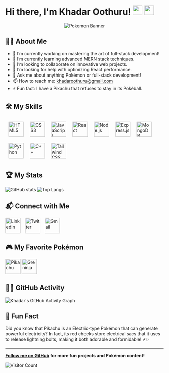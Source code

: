 # Hi there, I'm Khadar Oothuru! <img src="https://img.icons8.com/color/48/pikachu-pokemon.png" width="30" height="30" /> <img src="https://img.icons8.com/color/48/greninja.png" width="30" height="30" />

<div align="center">
    <img src="https://i.pinimg.com/originals/84/73/30/8473305740daf36cbbb6b2bba9257b83.gif" alt="Pokemon Banner"/>
</div>

## 🧑‍💻 About Me

- 🔭 I’m currently working on mastering the art of full-stack development!
- 🌱 I’m currently learning advanced MERN stack techniques.
- 👯 I’m looking to collaborate on innovative web projects.
- 🤔 I’m looking for help with optimizing React performance.
- 💬 Ask me about anything Pokémon or full-stack development!
- 📫 How to reach me: [khadaroothuru@gmail.com](mailto:khadaroothuru@gmail.com)
- ⚡ Fun fact: I have a Pikachu that refuses to stay in its Pokéball.

## 🛠️ My Skills

<div style="display: flex; flex-wrap: wrap;">
    <img src="https://cdn.jsdelivr.net/npm/simple-icons@v3/icons/html5.svg" alt="HTML5" width="48" height="48" style="margin: 10px;">
    <img src="https://cdn.jsdelivr.net/npm/simple-icons@v3/icons/css3.svg" alt="CSS3" width="48" height="48" style="margin: 10px;">
    <img src="https://cdn.jsdelivr.net/npm/simple-icons@v3/icons/javascript.svg" alt="JavaScript" width="48" height="48" style="margin: 10px;">
    <img src="https://cdn.jsdelivr.net/npm/simple-icons@v3/icons/react.svg" alt="React" width="48" height="48" style="margin: 10px;">
    <img src="https://cdn.jsdelivr.net/npm/simple-icons@v3/icons/node-dot-js.svg" alt="Node.js" width="48" height="48" style="margin: 10px;">
    <img src="https://cdn.jsdelivr.net/npm/simple-icons@v3/icons/express.svg" alt="Express.js" width="48" height="48" style="margin: 10px;">
    <img src="https://cdn.jsdelivr.net/npm/simple-icons@v3/icons/mongodb.svg" alt="MongoDB" width="48" height="48" style="margin: 10px;">
    <img src="https://cdn.jsdelivr.net/npm/simple-icons@v3/icons/python.svg" alt="Python" width="48" height="48" style="margin: 10px;">
    <img src="https://cdn.jsdelivr.net/npm/simple-icons@v3/icons/cplusplus.svg" alt="C++" width="48" height="48" style="margin: 10px;">
    <img src="https://cdn.jsdelivr.net/npm/simple-icons@v3/icons/tailwindcss.svg" alt="Tailwind CSS" width="48" height="48" style="margin: 10px;">
</div>

## 🏆 My Stats

![GitHub stats](https://github-readme-stats.vercel.app/api?username=khadar-oothuru&show_icons=true&theme=tokyonight)
![Top Langs](https://github-readme-stats.vercel.app/api/top-langs/?username=khadar-oothuru&layout=compact&theme=tokyonight)

## 📬 Connect with Me

<div style="display: flex; gap: 15px;">
    <a href="https://www.linkedin.com/in/khadar-oothuru-bb36882ab/"><img src="https://cdn.jsdelivr.net/npm/simple-icons@v3/icons/linkedin.svg" alt="LinkedIn" width="48" height="48"></a>
    <a href="https://twitter.com/KhadarOothru"><img src="https://cdn.jsdelivr.net/npm/simple-icons@v3/icons/twitter.svg" alt="Twitter" width="48" height="48"></a>
    <a href="mailto:khadaroothuru@gmail.com"><img src="https://cdn.jsdelivr.net/npm/simple-icons@v3/icons/gmail.svg" alt="Gmail" width="48" height="48"></a>
</div>

## 🎮 My Favorite Pokémon

<img src="https://img.icons8.com/color/48/000000/pikachu-pokemon.png" alt="Pikachu" width="48" height="48"> 
<img src="https://img.icons8.com/color/48/000000/greninja.png" alt="Greninja" width="48" height="48">

## 🐱‍🏍 GitHub Activity

![Khadar's GitHub Activity Graph](https://activity-graph.herokuapp.com/graph?username=khadar-oothuru&theme=tokyo-night)

## 🥳 Fun Fact

Did you know that Pikachu is an Electric-type Pokémon that can generate powerful electricity? In fact, its red cheeks store electrical sacs that it uses to release lightning bolts, making it both adorable and formidable! ⚡✨

---

**[Follow me on GitHub](https://github.com/khadar-oothuru) for more fun projects and Pokémon content!**

![Visitor Count](https://visitor-badge.laobi.icu/badge?page_id=khadar-oothuru.khadar-oothuru)
